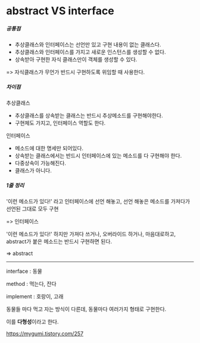 # abstract VS interface

##### 공통점

- 추상클래스와 인터페이스는 선언만 있고 구현 내용이 없는 클래스다.
- 추상클래스와 인터페이스를 가지고 새로운 인스턴스를 생성할 수 없다.
- 상속받아 구현한 자식 클래스만이 객체를 생성할 수 있다.

=> 자식클래스가 무언가 반드시 구현하도록 위임할 때 사용한다.





##### 차이점

추상클래스

- 추상클래스를 상속받는 클래스는 반드시 추상메소드를 구현해야한다.
- 구현체도 가지고, 인터페이스 역할도 한다.





인터페이스

- 메소드에 대한 명세만 되어있다.
- 상속받는 클래스에서는 반드시 인터페이스에 있는 메소드를 다 구현해야 한다.
- 다중상속이 가능해진다.
- 클래스가 아니다.







##### 1줄 정리

'이런 메소드가 있다!' 라고 인터페이스에 선언 해놓고, 선언 해놓은 메소드를 가져다가 선언된 그대로 모두 구현

=> 인터페이스

 

'이런 메소드가 있다!' 하지만 가져다 쓰거나, 오버라이드 하거나, 마음대로하고, abstract가 붙은 메소드는 반드시 구현하면 된다.

=> abstract 



-----

interface : 동물

method : 먹는다, 잔다

implement : 호랑이, 고래



동물들 마다 먹고 자는 방식이 다른데, 동물마다 여러가지 형태로 구현한다.

이를 **다형성**이라고 한다.













<https://mygumi.tistory.com/257>